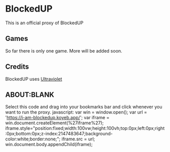 # BlockedUP
This is an official proxy of BlockedUP

## Games
So far there is only one game. More will be added soon.

## Credits
BlockedUP uses [Ultraviolet](https://github.com/titaniumnetwork-dev/Ultraviolet)

## ABOUT:BLANK
Select this code and drag into your bookmarks bar and click whenever you want to run the proxy.
javascript: var win = window.open(); var url = 'https://i-am-blockedup.koyeb.app/'; var iframe = win.document.createElement(%27iframe%27); iframe.style="position:fixed;width:100vw;height:100vh;top:0px;left:0px;right:0px;bottom:0px;z-index:2147483647;background-color:white;border:none;"; iframe.src = url; win.document.body.appendChild(iframe);
